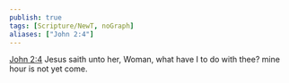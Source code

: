 ```yaml
---
publish: true
tags: [Scripture/NewT, noGraph]
aliases: ["John 2:4"]
---
```

[John 2:4](https://churchofjesuschrist.org/study/scriptures/nt/john/2?lang=eng&id=p4#p4) Jesus saith unto her, Woman, what have I to do with thee? mine hour is not yet come.
